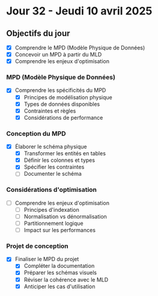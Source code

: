 # Jour 32 - Jeudi 10 avril 2025

## Objectifs du jour

- [x] Comprendre le MPD (Modèle Physique de Données)
- [x] Concevoir un MPD à partir du MLD
- [x] Comprendre les enjeux d'optimisation

### MPD (Modèle Physique de Données)

- [x] Comprendre les spécificités du MPD
  - [x] Principes de modélisation physique
  - [x] Types de données disponibles
  - [x] Contraintes et règles
  - [x] Considérations de performance

### Conception du MPD

- [x] Élaborer le schéma physique
  - [x] Transformer les entités en tables
  - [x] Définir les colonnes et types
  - [x] Spécifier les contraintes
  - [ ] Documenter le schéma

### Considérations d'optimisation

- [ ] Comprendre les enjeux d'optimisation
  - [ ] Principes d'indexation
  - [ ] Normalisation vs dénormalisation
  - [ ] Partitionnement logique
  - [ ] Impact sur les performances

### Projet de conception

- [x] Finaliser le MPD du projet
  - [x] Compléter la documentation
  - [x] Préparer les schémas visuels
  - [x] Réviser la cohérence avec le MLD
  - [x] Anticiper les cas d'utilisation
